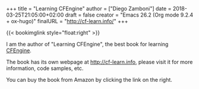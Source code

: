 +++
title = "Learning CFEngine"
author = ["Diego Zamboni"]
date = 2018-03-25T21:05:00+02:00
draft = false
creator = "Emacs 26.2 (Org mode 9.2.4 + ox-hugo)"
finalURL = "http://cf-learn.info/"
+++

{{< bookimglink style="float:right" >}}

I am the author of "Learning CFEngine", the best book for learning [CFEngine](http://cfengine.com/).

The book has its own webpage at <http://cf-learn.info>, please visit it for more information, code samples, etc.

You can buy the book from Amazon by clicking the link on the right.

<!--more-->

&nbsp;
